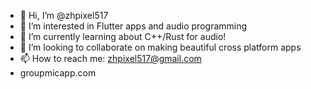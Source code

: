 - 👋 Hi, I’m @zhpixel517
- 👀 I’m interested in Flutter apps and audio programming
- 🌱 I’m currently learning about C++/Rust for audio!
- 💞️ I’m looking to collaborate on making beautiful cross platform apps
- 📫 How to reach me: zhpixel517@gmail.com
- groupmicapp.com

<!---
zhpixel517/zhpixel517 is a ✨ special ✨ repository because its `README.md` (this file) appears on your GitHub profile.
You can click the Preview link to take a look at your changes.
--->
